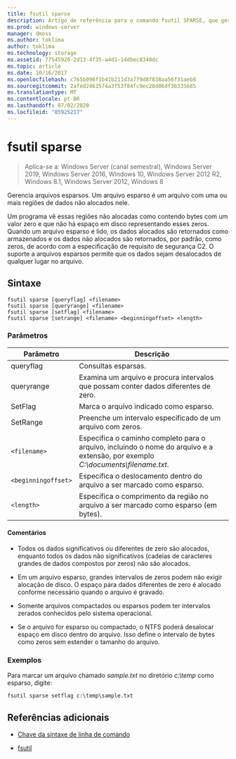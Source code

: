 ```yaml
---
title: fsutil sparse
description: Artigo de referência para o comando fsutil SPARSE, que gerencia arquivos esparsos.
ms.prod: windows-server
manager: dmoss
ms.author: toklima
author: toklima
ms.technology: storage
ms.assetid: 77545920-2d13-4f35-a4d1-14dbec8340dc
ms.topic: article
ms.date: 10/16/2017
ms.openlocfilehash: c765b096f1b41b211d3a779d8f838aa56f31aeb8
ms.sourcegitcommit: 2afed2461574a3f53f84fc9ec28d86df3b335685
ms.translationtype: MT
ms.contentlocale: pt-BR
ms.lasthandoff: 07/02/2020
ms.locfileid: "85925217"
---
```

# <a name="fsutil-sparse"></a>fsutil sparse

> Aplica-se a: Windows Server (canal semestral), Windows Server 2019, Windows Server 2016, Windows 10, Windows Server 2012 R2, Windows 8.1, Windows Server 2012, Windows 8

Gerencia arquivos esparsos. Um arquivo esparso é um arquivo com uma ou mais regiões de dados não alocados nele.

Um programa vê essas regiões não alocadas como contendo bytes com um valor zero e que não há espaço em disco representando esses zeros. Quando um arquivo esparso é lido, os dados alocados são retornados como armazenados e os dados não alocados são retornados, por padrão, como zeros, de acordo com a especificação de requisito de segurança C2. O suporte a arquivos esparsos permite que os dados sejam desalocados de qualquer lugar no arquivo.

## <a name="syntax"></a>Sintaxe

```
fsutil sparse [queryflag] <filename>
fsutil sparse [queryrange] <filename>
fsutil sparse [setflag] <filename>
fsutil sparse [setrange] <filename> <beginningoffset> <length>
```

### <a name="parameters"></a>Parâmetros

| Parâmetro | Descrição |
| --------- | ----------- |
| queryflag | Consultas esparsas. |
| queryrange | Examina um arquivo e procura intervalos que possam conter dados diferentes de zero. |
| SetFlag | Marca o arquivo indicado como esparso. |
| SetRange | Preenche um intervalo especificado de um arquivo com zeros. |
| `<filename>` | Especifica o caminho completo para o arquivo, incluindo o nome do arquivo e a extensão, por exemplo *C:\documents\filename.txt*. |
| `<beginningoffset>` | Especifica o deslocamento dentro do arquivo a ser marcado como esparso. |
| `<length>` | Especifica o comprimento da região no arquivo a ser marcado como esparso (em bytes). |

#### <a name="remarks"></a>Comentários

- Todos os dados significativos ou diferentes de zero são alocados, enquanto todos os dados não significativos (cadeias de caracteres grandes de dados compostos por zeros) não são alocados.

- Em um arquivo esparso, grandes intervalos de zeros podem não exigir alocação de disco. O espaço para dados diferentes de zero é alocado conforme necessário quando o arquivo é gravado.

- Somente arquivos compactados ou esparsos podem ter intervalos zerados conhecidos pelo sistema operacional.

- Se o arquivo for esparso ou compactado, o NTFS poderá desalocar espaço em disco dentro do arquivo. Isso define o intervalo de bytes como zeros sem estender o tamanho do arquivo.

### <a name="examples"></a>Exemplos

Para marcar um arquivo chamado *sample.txt* no diretório *c:\temp* como esparso, digite:

```
fsutil sparse setflag c:\temp\sample.txt
```

## <a name="additional-references"></a>Referências adicionais

- [Chave da sintaxe de linha de comando](command-line-syntax-key.md)

- [fsutil](fsutil.md)
